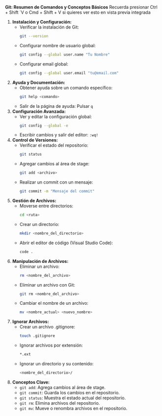 **Git: Resumen de Comandos y Conceptos Básicos**
Recuerda presionar Ctrl + Shift ´V o Cmd + Shift + V si quieres ver esto en vista previa integrada
1. **Instalación y Configuración:**
   - Verificar la instalación de Git: 
     ```sh
     git --version
     ```
   - Configurar nombre de usuario global:
     ```sh
     git config --global user.name "Tu Nombre"
     ```
   - Configurar email global:
     ```sh
     git config --global user.email "tu@email.com"
     ```
2. **Ayuda y Documentación:**
   - Obtener ayuda sobre un comando específico:
     ```sh
     git help <comando>
     ```
   - Salir de la página de ayuda: Pulsar `q`
3. **Configuración Avanzada:**
   - Ver y editar la configuración global:
     ```sh
     git config --global -e
     ```
   - Escribir cambios y salir del editor: `:wq!`
4. **Control de Versiones:**
   - Verificar el estado del repositorio:
     ```sh
     git status
     ```
   - Agregar cambios al área de stage:
     ```sh
     git add <archivo>
     ```
   - Realizar un commit con un mensaje:
     ```sh
     git commit -m "Mensaje del commit"
     ```
5. **Gestión de Archivos:**
   - Moverse entre directorios:
     ```sh
     cd <ruta>
     ```
   - Crear un directorio:
     ```sh
     mkdir <nombre_del_directorio>
     ```
   - Abrir el editor de código (Visual Studio Code):
     ```sh
     code .
     ```
6. **Manipulación de Archivos:**
   - Eliminar un archivo:
     ```sh
     rm <nombre_del_archivo>
     ```
   - Eliminar un archivo con Git:
     ```sh
     git rm <nombre_del_archivo>
     ```
   - Cambiar el nombre de un archivo:
     ```sh
     mv <nombre_actual> <nuevo_nombre>
     ```
7. **Ignorar Archivos:**
   - Crear un archivo .gitignore:
     ```sh
     touch .gitignore
     ```
   - Ignorar archivos por extensión:
     ```sh
     *.ext
     ```
   - Ignorar un directorio y su contenido:
     ```sh
     <nombre_del_directorio>/
     ```
8. **Conceptos Clave:**
   - `git add`: Agrega cambios al área de stage.
   - `git commit`: Guarda los cambios en el repositorio.
   - `git status`: Muestra el estado actual del repositorio.
   - `git rm`: Elimina archivos del repositorio.
   - `git mv`: Mueve o renombra archivos en el repositorio.